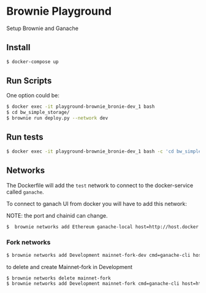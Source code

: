 # Brownie Playground
Setup Brownie and Ganache

## Install 
```bash
$ docker-compose up
```

## Run Scripts
One option could be:

```bash
$ docker exec -it playground-brownie_bronie-dev_1 bash
$ cd bw_simple_storage/
$ brownie run deploy.py --network dev
```

## Run tests

```bash
$ docker exec -it playground-brownie_bronie-dev_1 bash -c 'cd bw_simple_storage && brownie test --network test'
```

## Networks

The Dockerfile will add the `test` network to connect to the docker-service called `ganache`.

To connect to ganach UI from docker you will have to add this network:

NOTE: the port and chainid can change.

```bash
$  brownie networks add Ethereum ganache-local host=http://host.docker.internal:7545 chainid=5777 
```

### Fork networks

``` bash
$ brownie networks add Development mainnet-fork-dev cmd=ganache-cli host=http://ganache fork=https://eth-mainnet.alchemyapi.io/v2/<api-key-here> accounts=10 mnemonic=brownie port=8545
```

to delete and create Mainnet-fork in Development

```bash
$ brownie networks delete mainnet-fork 
$ brownie networks add Development mainnet-fork cmd=ganache-cli host=http://ganache fork=https://eth-mainnet.alchemyapi.io/v2/<api-key-here> accounts=10 mnemonic=brownie port=8545
```
